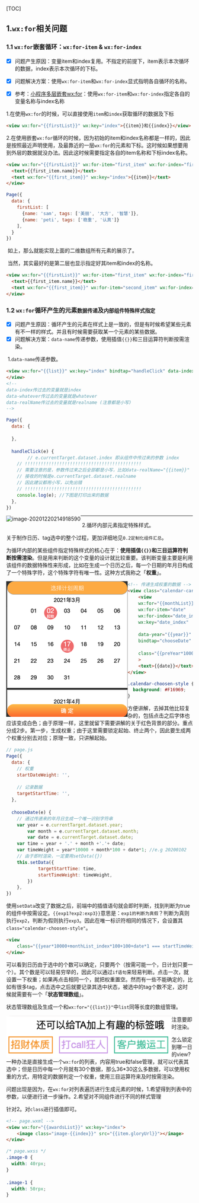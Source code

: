 [TOC]

## 1.`wx:for`相关问题

### 1.1 `wx:for`嵌套循环：`wx:for-item` & `wx:for-index`

- [x] 问题产生原因：变量item和index复用。不指定的前提下，item表示本次循环的数据，index表示本次循环的下标。

- [x] 问题解决方案：使用`wx:for-item`和`wx:for-index`显式指明各自循环的名称。

- [x] 参考：[小程序多层嵌套wx:for](https://blog.csdn.net/zhanghuanhuan1/article/details/106186501/)：使用`wx:for-item`和`wx:for-index`指定各自的变量名称与index名称

​	1.在使用`wx:for`的时候，可以直接使用`item`和`index`获取循环的数据及下标

```html
<view wx:for="{{firstList}}" wx:key="index">{{item}}和{{index}}</view>
```

​	2.在使用嵌套`wx:for`循环的时候，因为初始的item和index名称都是一样的，因此是按照最近声明使用，及最靠近的一层`wx:for`的元素和下标。这时候如果想要用到外层的数据就没办法。因此这时候需要指定各自的item名称和下标index名称。

```html
<view wx:for="{{firstList}}" wx:for-item="first_item" wx:for-index="first_index" wx:key="first_index">
  <text>{{first_item.name}}</text>
  <text wx:for="{{first_item}}" wx:key="index">{{item}}</text>
</view>
```

```js
Page({
  data: {
    firstList: [
      {name: 'sam', tags: ['美丽', '大方', '智慧']},
      {name: 'peti', tags: ['稳重', '认真']}
    ],
  }
})
```

​	如上，那么就能实现上面的二维数组所有元素的展示了。

​	当然，其实最好的是第二层也显示指定好其item和index的名称。

```html
<view wx:for="{{firstList}}" wx:for-item="first_item" wx:for-index="first_index" wx:key="first_index">
  <text>{{first_item.name}}</text>
  <text wx:for="{{first_item}}" wx:for-item="second_item" wx:for-index="second_index" wx:key="second_index">{{second_item}}</text>
</view>
```

### 1.2 `wx:for`循环产生的元素`数据传递`及`内部组件特殊样式指定`

- [x] 问题产生原因：循环产生的元素在样式上是一致的，但是有时候希望某些元素有不一样的样式。并且有时候需要获取某一个元素的某些数据。
- [x] 问题解决方案：`data-name`传递参数，使用插值`{{}}`和三目运算符判断按需渲染。

​	1.`data-name`传递参数。

```html
<view wx:for="{{list}}" wx:key="index" bindtap="handleClick" data-index="{{index}}">{{item}}
</view>
<!-- 
data-index传过去的变量就是index
data-whatever传过去的变量就是whatever
data-realName传过去的变量就是realname (注意都是小写)
-->
```

```js
Page({
  data: {
    
  },
  
  handleClick(e) {
		// e.currentTarget.dataset.index 即从组件中传过来的参数 index
    // !!!!!!!!!!!!!!!!!!!!!!!!!!!!!!!!!!!!!!!!!!!!
    // 需要注意的是，参数传过来之后全部都是小写，比如data-realName="{{item}}"
    // 接收的时候是e.currentTarget.dataset.realname
    // 因此建议都用小写，以免出错
    // !!!!!!!!!!!!!!!!!!!!!!!!!!!!!!!!!!!!!!!!!!!!
    console.log(e); //下图是打印出来的数据
  },
})
```

<img src="/Users/samstephen/Library/Mobile Documents/com~apple~CloudDocs/TyporaNotes/前端/微信小程序/images/data-set.png" alt="image-20201220214918590" style="zoom:100%;" align='left'/>

****

​	2.循环内部元素指定特殊样式。

​	关于制作日历、tag选中的整个过程，更加详细地见`0.2定制化组件汇总`。

​	为循环内部的某些组件指定特殊样式的核心在于：**使用插值`{{}}`和三目运算符判断按需渲染**。但是用来判断的这个变量的设计就比较重要。该判断变量主要是利用该组件的数据特殊性来形成，比如在生成一个日历之后，每一个日期的年月日构成了一个特殊字符，这个特殊字符有唯一性。这种方式我称之「**权重**」。

<img src="./images/calendar-image.png" alt="image-20210305222929508" style="zoom:50%;" align="left"/>

```html
<!-- 传递生成权重的数据 -->
<view class="calendar-card_content_view">
	<view 
	wx:for="{{monthList}}" 
	wx:for-item="date" 
	wx:for-index="date_index" 
	wx:key="date_index" 
        
	data-year="{{year}}" data-month="{{monthList_index+1}}" data-date="{{date}}"
	bindtap="chooseDate"
        
	class="{{preYear*10000+monthList_index*100+100+date*1 === startTimeWeight?'calendar-choosen-style':''}} {{preYear*10000+monthList_index*100+100+date*1 === endTimeWeight?'calendar-choosen-style':''}}" 
	>
	<text>{{date}}</text>
</view>
```

```css
.calendar-choosen-style {
  background: #F16969;
}
```

​	方便讲解，去掉其他比较复杂的，包括点击之后字体也应该变成白色；由于原理一样，这里就留下需要讲解的关于红色背景的部分。重点分成2步。第一步，生成权重；由于这里需要锁定起始、终止两个，因此要生成两个权重分别去对应；原理一致，只讲解起始。

```js
// page.js
Page({
  data: {
    // 权重
    startDateWeight: '',
    
    // 记录数据
    targetStartTime: '',
  },
  
  chooseDate(e) {
  	// 通过传递来的年月日生成一个唯一识别字符串
    var year = e.currentTarget.dataset.year;
		var month = e.currentTarget.dataset.month;
		var date = e.currentTarget.dataset.date;
    var time = year + '.' + month +'.'+ date;
    var timeWeight = year*10000 + month*100 + date*1; //e.g 20200102
    // 由于即时渲染，一定要用setData({})
    this.setData({
			targetStartTime: time,
			startTimeWeight: timeWeight,
		})
	},
})
```

​	使用`setData`改变了数据之后，前端中的插值语句就会即时判断，找到判断为true的组件中按需设定。`{{exp1?exp2:exp3}}`意思是：`exp1的判断为真假`？判断为真则执行`exp2`，判断为假则执行`exp3`。因此在唯一标识符相同的情况下，会设置其`class="calendar-choosen-style"`。

```html
<view
	class="{{year*10000+monthList_index*100+100+date*1 === startTimeWeight?'calendar-choosen-style':''}}">
</view>
```

​	可以看到日历由于选中的个数可以确定，只要两个（按需可能一个，日计划只要一个）。其个数是可以轻易穷举的，因此可以通过`if语句`来轻易判断。点击一次，就设置一下权重；如果再点击相同一个，就把权重置空。然而有一些不能确定的，比如有很多tag，点击选中之后就要记录其选中状态，被选中的tag个数不定，这时候就需要有一个「**状态管理数组**」。

​	状态管理数组及生成一个和`wx:for="{{list}}"`中`list`同等长度的数组管理。

<img src="./images/tags-image.png" alt="image-20210305225812008" style="zoom:120%;" align="left"/>

注意要即时渲染。



怎么锁定到哪一日的view?一种办法是直接生成一个`wx:for`的列表，内容用true和false管理，就可以代表其选中；但是日历中每一个月就有30个数据，那么36*30这么多数据，可以使用权重的方式，用特定的数据判定一个权重，使用三目运算符来及时按需渲染。

问题出现是因为，在`wx:for`对列表遍历进行生成元素的时候，1.希望得到列表中的参数，以便进行进一步操作。2.希望对不同组件进行不同的样式管理

针对2。对`class`进行插值即可。

```html
<!-- page.wxml -->
<view wx:for="{{awardsList}}" wx:key="index">
	<image class="image-{{index}}" src="{{item.gloryUrl}}"></image>
</view>
```

```css
/* page.wxss */
.image-0 {
  width: 40rpx;
}

.image-1 {
  width: 50rpx;
}
```

